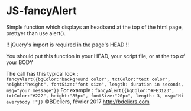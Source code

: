 # JS-fancyAlert
Simple function which displays an headband at the top of the html page, prettyer than use alert(). 

!! jQuery's import is required in the page's HEAD !!

You should put this function in your HEAD, your script file, or at the top of your BODY

The call has this typical look :  
``fancyAlert({bgColor:"background color", txtColor:"text color", height:"height", fontSize:"font size", length: duration in seconds, msg="your message"})``
For example :
``fancyAlert({bgColor:"#FE3123", txtColor:"#222", height:"85px", fontSize:"20px", length: 3, msg="Hi everybody !"})``
©BDeliers, février 2017
http://bdeliers.com	
